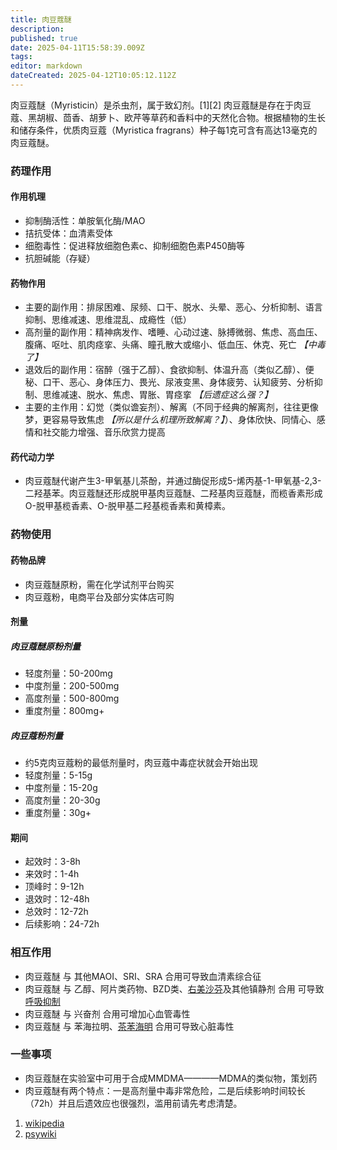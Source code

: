 ```yaml
---
title: 肉豆蔻醚
description: 
published: true
date: 2025-04-11T15:58:39.009Z
tags: 
editor: markdown
dateCreated: 2025-04-12T10:05:12.112Z
---
```


肉豆蔻醚（Myristicin）是杀虫剂，属于致幻剂。[1][2]
肉豆蔻醚是存在于肉豆蔻、黑胡椒、茴香、胡萝卜、欧芹等草药和香料中的天然化合物。根据植物的生长和储存条件，优质肉豆蔻（Myristica fragrans）种子每1克可含有高达13毫克的肉豆蔻醚。
### 药理作用
#### 作用机理
- 抑制酶活性：单胺氧化酶/MAO
- 拮抗受体：血清素受体
- 细胞毒性：促进释放细胞色素c、抑制细胞色素P450酶等
- 抗胆碱能（存疑）
#### 药物作用
- 主要的副作用：排尿困难、尿频、口干、脱水、头晕、恶心、分析抑制、语言抑制、思维减速、思维混乱、成瘾性（低）
- 高剂量的副作用：精神病发作、嗜睡、心动过速、脉搏微弱、焦虑、高血压、腹痛、呕吐、肌肉痉挛、头痛、瞳孔散大或缩小、低血压、休克、死亡 *【中毒了】*
- 退效后的副作用：宿醉（强于乙醇）、食欲抑制、体温升高（类似乙醇）、便秘、口干、恶心、身体压力、畏光、尿液变黑、身体疲劳、认知疲劳、分析抑制、思维减速、脱水、焦虑、胃胀、胃痉挛 *【后遗症这么强？】*
- 主要的主作用：幻觉（类似谵妄剂）、解离（不同于经典的解离剂，往往更像梦，更容易导致焦虑 *【所以是什么机理所致解离？】*）、身体欣快、同情心、感情和社交能力增强、音乐欣赏力提高
#### 药代动力学
- 肉豆蔻醚代谢产生3-甲氧基儿茶酚，并通过酶促形成5-烯丙基-1-甲氧基-2,3-二羟基苯。肉豆蔻醚还形成脱甲基肉豆蔻醚、二羟基肉豆蔻醚，而榄香素形成O-脱甲基榄香素、O-脱甲基二羟基榄香素和黄樟素。
### 药物使用
#### 药物品牌
- 肉豆蔻醚原粉，需在化学试剂平台购买
- 肉豆蔻粉，电商平台及部分实体店可购
#### 剂量
##### 肉豆蔻醚原粉剂量
- 轻度剂量：50-200mg
- 中度剂量：200-500mg
- 高度剂量：500-800mg
- 重度剂量：800mg+
##### 肉豆蔻粉剂量
- 约5克肉豆蔻粉的最低剂量时，肉豆蔻中毒症状就会开始出现
- 轻度剂量：5-15g
- 中度剂量：15-20g
- 高度剂量：20-30g
- 重度剂量：30g+
#### 期间
- 起效时：3-8h
- 来效时：1-4h
- 顶峰时：9-12h
- 退效时：12-48h
- 总效时：12-72h
- 后续影响：24-72h
### 相互作用
- 肉豆蔻醚 与 其他MAOI、SRI、SRA 合用可导致血清素综合征
- 肉豆蔻醚 与 乙醇、阿片类药物、BZD类、[右美沙芬](/drugs/右美沙芬)及其他镇静剂 合用 可导致[呼吸抑制](/drug_effect/呼吸抑制.md)
- 肉豆蔻醚 与 兴奋剂 合用可增加心血管毒性
- 肉豆蔻醚 与 苯海拉明、[茶苯海明](none) 合用可导致心脏毒性
### 一些事项
- 肉豆蔻醚在实验室中可用于合成MMDMA————MDMA的类似物，策划药
- 肉豆蔻醚有两个特点：一是高剂量中毒非常危险，二是后续影响时间较长（72h）并且后遗效应也很强烈，滥用前请先考虑清楚。

1.	[wikipedia](https://en.wikipedia.org/wiki/Myristicin)
2.  [psywiki](https://m.psychonautwiki.org/wiki/Myristicin)


